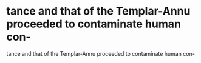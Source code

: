 # tance and that of the Templar-Annu proceeded to contaminate human con-

tance and that of the Templar-Annu proceeded to contaminate human con-
